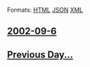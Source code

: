 
Formats: [HTML](2002/09/6/index.html)  [JSON](2002/09/6/index.json)  [XML](2002/09/6/index.xml)  

## [2002-09-6](/news/2002/09/6/index.md)

## [Previous Day...](/news/2002/09/5/index.md)

